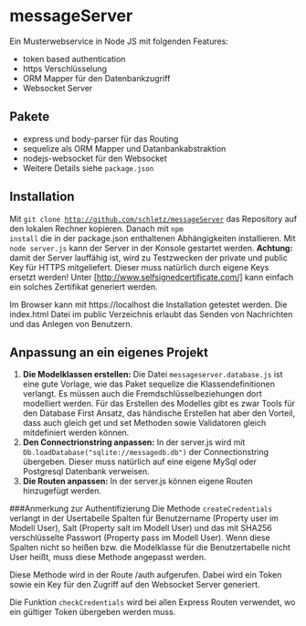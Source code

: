 # messageServer
Ein Musterwebservice in Node JS mit folgenden Features:
- token based authentication
- https Verschlüsselung
- ORM Mapper für den Datenbankzugriff
- Websocket Server

## Pakete
- express und body-parser für das Routing
- sequelize als ORM Mapper und Datanbankabstraktion
- nodejs-websocket für den Websocket
- Weitere Details siehe <code>package.json</code>

## Installation
Mit <code>git clone http://github.com/schletz/messageServer</code> das Repository auf den lokalen 
Rechner kopieren. Danach mit <code>npm install</code> die in der package.json enthaltenen 
Abhängigkeiten installieren. Mit <code>node server.js</code> kann der Server in der Konsole gestartet 
werden. <b>Achtung:</b> damit der Server lauffähig ist, wird zu Testzwecken der private und public 
Key für HTTPS mitgeliefert. Dieser muss natürlich durch eigene Keys ersetzt werden!
Unter [http://www.selfsignedcertificate.com/] kann einfach ein solches Zertifikat generiert werden.

Im Browser kann mit https://localhost die Installation getestet werden. Die index.html Datei im 
public Verzeichnis erlaubt das Senden von Nachrichten und das Anlegen von Benutzern.

## Anpassung an ein eigenes Projekt
1. <b>Die Modelklassen erstellen:</b> Die Datei <code>messageserver.database.js</code> ist eine gute Vorlage, 
wie das Paket sequelize die Klassendefinitionen verlangt. Es müssen auch die 
Fremdschlüsselbeziehungen dort modelliert werden. Für das Erstellen des Modelles gibt es zwar Tools
für den Database First Ansatz, das händische Erstellen hat aber den Vorteil, dass auch gleich get 
und set Methoden sowie Validatoren gleich mitdefiniert werden können.
2. <b>Den Connectrionstring anpassen:</b> In der server.js wird mit 
<code>Db.loadDatabase("sqlite://messagedb.db")</code> der Connectionstring übergeben. Dieser muss 
natürlich auf eine eigene MySql oder Postgresql Datenbank verweisen.
3. <b>Die Routen anpassen:</b> In der server.js können eigene Routen hinzugefügt werden.

###Anmerkung zur Authentifizierung 
Die Methode <code>createCredentials</code> verlangt in der Usertabelle Spalten für Benutzername 
(Property user im Modell User), Salt (Property salt im Modell User) und das mit SHA256 
verschlüsselte Passwort (Property pass im Modell User). Wenn diese Spalten nicht so heißen bzw.
die Modelklasse für die Benutzertabelle nicht User heißt, muss diese Methode angepasst werden.

Diese Methode wird in der Route /auth aufgerufen. Dabei wird ein Token sowie ein Key für den Zugriff
auf den Websocket Server generiert.

Die Funktion <code>checkCredentials</code> wird bei allen Express Routen verwendet, wo ein gültiger 
Token übergeben werden muss. 
